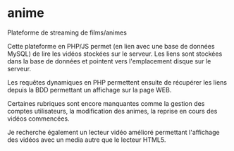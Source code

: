 # anime
Plateforme de streaming de films/animes

Cette plateforme en PHP/JS permet (en lien avec une base de données MySQL) de lire les vidéos stockées sur le serveur.
Les liens sont stockées dans la base de données et pointent vers l'emplacement disque sur le serveur.

Les requêtes dynamiques en PHP permettent ensuite de récupérer les liens depuis la BDD permettant un affichage sur la page WEB.

Certaines rubriques sont encore manquantes comme la gestion des comptes utilisateurs, la modification des animes,
la reprise en cours des vidéos commencées.

Je recherche également un lecteur vidéo amélioré permettant l'affichage des vidéos avec un media autre que le lecteur HTML5.
